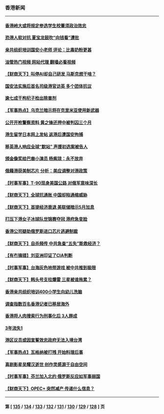 ### 香港新闻
---
#### [香港岭大或将规定参选学生校董须政治效忠](../../pages/ncid1349362/n13976248.md?04201245) 
#### [恐港人软对抗 夏宝龙鼓吹“向钱看”遭批](../../pages/ncid1349362/n13975744.md?04201245) 
#### [亲共组织培训国安小老师 评论：比毒奶粉更甚](../../pages/ncid1349362/n13975793.md?04201245) 
#### [油管热门视频 网站代理 翻墙必看视频](http://138.2.39.72:81/youtube.html?epic-marker?04201245)
#### [【财商天下】叫停AI却自己研发 马斯克想干啥？](../../pages/ncid1349362/n13975869.md?04201245) 
#### [国安法实施后首名司级港官访英 多个团体抗议](../../pages/ncid1349362/n13975721.md?04201245) 
#### [逾七成干枸杞子检出除害剂](../../pages/ncid1349362/n13975340.md?04201245) 
#### [【军事热点】乌克兰暗示将在克里米亚使用新武器](../../pages/ncid1349362/n13975604.md?04201245) 
#### [公开开枪警察资料 黄之锋还押中被判囚三个月](../../pages/ncid1349362/n13974943.md?04201245) 
#### [港生留学日本网上发帖 返港后遭国安拘捕](../../pages/ncid1349362/n13974888.md?04201245) 
#### [移英港人响应全球“默站” 声援初选案被告人](../../pages/ncid1349362/n13974644.md?04201245) 
#### [颁金像奖给巴裔小演员 杨紫琼：永不放弃](../../pages/ncid1349362/n13974775.md?04201245) 
#### [俄藉港获美制芯片 分析：美应调整对港政策](../../pages/ncid1349362/n13974702.md?04201245) 
#### [【时事军事】T-90现身美国公路 对俄军意味深长](../../pages/ncid1349362/n13973679.md?04201245) 
#### [【财商天下】全球抗通胀 中国却陷通缩威胁](../../pages/ncid1349362/n13973723.md?04201245) 
#### [【财商天下】首提经济衰退 美联储暗示5月加息](../../pages/ncid1349362/n13973078.md?04201245) 
#### [打压下港女子冰球队世锦赛夺冠 港府急变脸](../../pages/ncid1349362/n13972737.md?04201245) 
#### [香港公司疑助俄罗斯进口芯片逃避制裁](../../pages/ncid1349362/n13972147.md?04201245) 
#### [【财商天下】自杀频传 中共急查“五失”能救经济？](../../pages/ncid1349362/n13972359.md?04201245) 
#### [【有冇搞错】刘亚洲印证了CIA判断](../../pages/ncid1349362/n13972196.md?04201245) 
#### [【时事军事】台海灰色地带游戏 被中共推到极限](../../pages/ncid1349362/n13971818.md?04201245) 
#### [【财商天下】韩头号支柱爆雷 三星被谁拖累？](../../pages/ncid1349362/n13970706.md?04201245) 
#### [香港亲共组织培训400小学生向幼儿洗脑](../../pages/ncid1349362/n13969926.md?04201245) 
#### [调查指数百名香港记者已移居海外](../../pages/ncid1349362/n13970302.md?04201245) 
#### [香港将人肉搜索行为刑事化后 3人罪成](../../pages/ncid1349362/n13969921.md?04201245) 
#### [3年流失1](../../pages/ncid1349362/n13969237.md?04201245) 
#### [港区议员或因宣誓效忠政府无法入境台湾](../../pages/ncid1349362/n13969099.md?04201245) 
#### [【军事热点】瓦格纳被打残 开始料理后事](../../pages/ncid1349362/n13970328.md?04201245) 
#### [喜剧影星吴耀汉逝世 创作灵感源于自由空间](../../pages/ncid1349362/n13970064.md?04201245) 
#### [【时事军事】芬兰加入北约 俄罗斯反应如军事弱国](../../pages/ncid1349362/n13968647.md?04201245) 
#### [【财商天下】OPEC+ 突然减产 传递什么信息？](../../pages/ncid1349362/n13968433.md?04201245) 

---
#### 第 [ [135](./135.md?04201245) / [134](./134.md?04201245) / [133](./133.md?04201245) / [132](./132.md?04201245) / [131](./131.md?04201245) / [130](./130.md?04201245) / [129](./129.md?04201245) / [128](./128.md?04201245) ] 页
